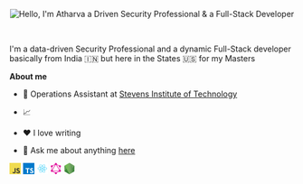 <p align="center"> <img width="80%" alt="Hello, I'm Atharva a Driven Security Professional & a Full-Stack Developer" src="" /> </p>

<br/>

I'm a data-driven Security Professional and a dynamic Full-Stack developer basically from India 🇮🇳 but here in the States 🇺🇸 for my Masters

**About me**

- 💼  Operations Assistant at [Stevens Institute of Technology]((https://www.stevens.edu/))

- 📈 

- ❤️ I love writing 

- 💬 Ask me about anything [here](https://github.com/atharvaa9/atharvaa9/issues)

<code><img height="20" alt="javascript" src="https://raw.githubusercontent.com/github/explore/80688e429a7d4ef2fca1e82350fe8e3517d3494d/topics/javascript/javascript.png"></code>
<code><img height="20" alt="typescript" src="https://raw.githubusercontent.com/github/explore/80688e429a7d4ef2fca1e82350fe8e3517d3494d/topics/typescript/typescript.png"></code>
<code><img height="20" alt="react" src="https://raw.githubusercontent.com/github/explore/80688e429a7d4ef2fca1e82350fe8e3517d3494d/topics/react/react.png"></code>
<code><img height="20" alt="graphql" src="https://raw.githubusercontent.com/github/explore/5c058a388828bb5fde0bcafd4bc867b5bb3f26f3/topics/graphql/graphql.png"></code>
<code><img height="20" alt="nodejs" src="https://raw.githubusercontent.com/github/explore/80688e429a7d4ef2fca1e82350fe8e3517d3494d/topics/nodejs/nodejs.png"></code>   

